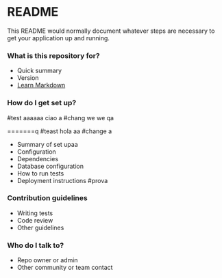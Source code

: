 # README # 

This README would normally document whatever steps are necessary to get your application up and running.

### What is this repository for? ###

* Quick summary  
* Version
* [Learn Markdown](https://bitbucket.org/tutorials/markdowndemo)

### How do I get set up? ###

#test aaaaaa ciao a
#chang we we qa

=======q
#teast hola aa
#change a

* Summary of set upaa
* Configuration
* Dependencies
* Database configuration
* How to run tests
* Deployment instructions
#prova
### Contribution guidelines ###

* Writing tests
* Code review
* Other guidelines

### Who do I talk to? ###

* Repo owner or admin
* Other community or team contact
